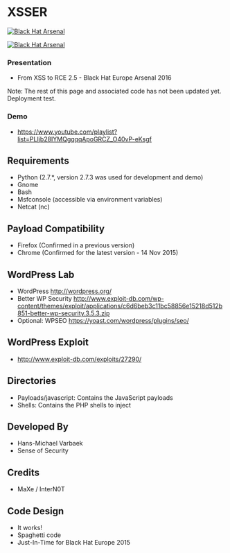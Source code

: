 XSSER
==========

<a href="https://www.blackhat.com/eu-15/arsenal.html"><img alt="Black Hat Arsenal" src="https://www.toolswatch.org/badges/arsenal/2015.svg" /></a>

<a href="https://www.blackhat.com/eu-16/arsenal.html"><img alt="Black Hat Arsenal" src="https://www.toolswatch.org/badges/arsenal/2016.svg" /></a>

### Presentation 
* From XSS to RCE 2.5 - Black Hat Europe Arsenal 2016

Note: The rest of this page and associated code has not been updated yet. Deployment test.

### Demo
* https://www.youtube.com/playlist?list=PLIjb28IYMQgqqqApoGRCZ_O40vP-eKsgf

Requirements
------------
* Python (2.7.*, version 2.7.3 was used for development and demo)
* Gnome
* Bash
* Msfconsole (accessible via environment variables)
* Netcat (nc)

Payload Compatibility
------------
* Firefox (Confirmed in a previous version)
* Chrome (Confirmed for the latest version - 14 Nov 2015)

WordPress Lab
------------------
* WordPress http://wordpress.org/
* Better WP Security http://www.exploit-db.com/wp-content/themes/exploit/applications/c6d6beb3c11bc58856e15218d512b851-better-wp-security.3.5.3.zip
* Optional: WPSEO https://yoast.com/wordpress/plugins/seo/

WordPress Exploit
------------------
* http://www.exploit-db.com/exploits/27290/

Directories
------------
* Payloads/javascript: Contains the JavaScript payloads
* Shells: Contains the PHP shells to inject

Developed By
------------
* Hans-Michael Varbaek
* Sense of Security

Credits
------------
* MaXe / InterN0T

Code Design
-----------
* It works!
* Spaghetti code
* Just-In-Time for Black Hat Europe 2015
